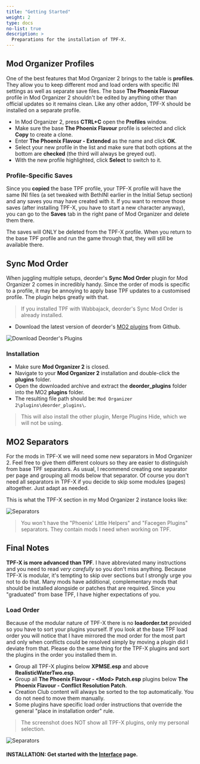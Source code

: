 ```yaml
---
title: "Getting Started"
weight: 2
type: docs
no-list: true
description: >
  Preparations for the installation of TPF-X.
---
```


## Mod Organizer Profiles

One of the best features that Mod Organizer 2 brings to the table is **profiles**. They allow you to keep different mod and load orders with specific INI settings as well as separate save files. The base **The Phoenix Flavour** profile in Mod Organizer 2 shouldn't be edited by anything other than official updates so it remains clean. Like any other addon, TPF-X should be installed on a separate profile.

- In Mod Organizer 2, press **CTRL+C** open the **Profiles** window.
- Make sure the base **The Phoenix Flavour** profile is selected and click **Copy** to create a clone.
- Enter **The Phoenix Flavour - Extended** as the name and click **OK**.
- Select your new profile in the list and make sure that both options at the bottom are **checked** (the third will always be greyed out).
- With the new profile highlighted, click **Select** to switch to it.

### Profile-Specific Saves

Since you **copied** the base TPF profile, your TPF-X profile will have the same INI files (a set tweaked with BethINI earlier in the Initial Setup section) and any saves you may have created with it. If you want to remove those saves (after installing TPF-X, you have to start a new character anyway), you can go to the **Saves** tab in the right pane of Mod Organizer and delete them there.

The saves will ONLY be deleted from the TPF-X profile. When you return to the base TPF profile and run the game through that, they will still be available there.

## Sync Mod Order

When juggling multiple setups, deorder's **Sync Mod Order** plugin for Mod Organizer 2 comes in incredibly handy. Since the order of mods is specific to a profile, it may be annoying to apply base TPF updates to a customised profile. The plugin helps greatly with that.

> If you installed TPF with Wabbajack, deorder's Sync Mod Order is already installed.

- Download the latest version of deorder's [MO2 plugins](https://github.com/deorder/mo2-plugins/releases) from Github.

![Download Deorder's Plugins](/Pictures/tpf/tpf-addons/download-deorders-plugins.png)

### Installation

- Make sure **Mod Organizer 2** is closed.
- Navigate to your **Mod Organizer 2** installation and double-click the **plugins** folder.
- Open the downloaded archive and extract the **deorder_plugins** folder into the MO2 **plugins** folder.
- The resulting file path should be: `Mod Organizer 2\plugins\deorder_plugins\`.

> This will also install the other plugin, Merge Plugins Hide, which we will not be using.

## MO2 Separators

For the mods in TPF-X we will need some new separators in Mod Organizer 2. Feel free to give them different colours so they are easier to distinguish from base TPF separators. As usual, I recommend creating one separator per page and grouping all mods below that separator. Of course you don't need all separators in TPF-X if you decide to skip some modules (pages) altogether. Just adapt as needed.

This is what the TPF-X section in my Mod Organizer 2 instance looks like:

![Separators](/Pictures/tpf-x/getting-started/separators.png)

> You won't have the "Phoenix' Little Helpers" and "Facegen Plugins" separators. They contain mods I need when working on TPF.

## Final Notes

**TPF-X is more advanced than TPF**. I have abbreviated many instructions and you need to read *very carefully* so you don't miss anything. Because TPF-X is modular, it's tempting to skip over sections but I strongly urge you not to do that. Many mods have additional, complementary mods that should be installed alongside or patches that are required. Since you "graduated" from base TPF, I have higher expectations of you.

### Load Order

Because of the modular nature of TPF-X there is no **loadorder.txt** provided so you have to sort your plugins yourself. If you look at the base TPF load order you will notice that I have mirrored the mod order for the most part and only when conflicts could be resolved simply by moving a plugin did I deviate from that. Please do the same thing for the TPF-X plugins and sort the plugins in the order you installed them in.

- Group all TPF-X plugins below **XPMSE.esp** and above **RealisticWaterTwo.esp**.
- Group all **The Phoenix Flavour - <Mod\> Patch.esp** plugins below **The Phoenix Flavour - Conflict Resolution Patch**.
- Creation Club content will always be sorted to the top automatically. You do not need to move them manually.
- Some plugins have specific load order instructions that override the general "place in installation order" rule.

> The screenshot does NOT show all TPF-X plugins, only my personal selection.

![Separators](/Pictures/tpf-x/getting-started/load-order.png)

#### **INSTALLATION:** Get started with the [Interface](/tpf-x/installation/interface/) page.